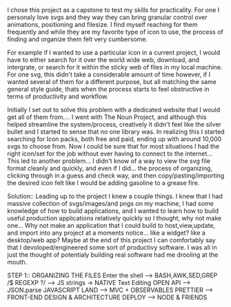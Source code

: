 I chose this project as a capstone to test my skills for practicality. For one I personaly love svgs and they way they
can bring granular control over animations, positioning and filesize. I find myself reaching for them frequently and while they are my favorite type of icon to use, the process of finding and organize them felt very cumbersome.

For example if I wanted to use a particular icon in a current project, I would have to either search for it over the world wide web, download, and intergrate, or search for it within the sticky web of files in my local machine. For one svg, this didn't take a considerable amount of time however, if I wanted several of them for a different purpose, but all matching the same general style guide, thats when the process starts to feel obstructive in terms of productivity and workflow.

Initially I set out to solve this problem with a dedicated website that I would get all of them from.... I went with The Noun Project, and although this helped streamline the system/process, creatively it didn't feel like the silver bullet and I started to sense that no one library was. In realizing this I started searching for Icon packs, both free and paid, ending up with around 10,000 svgs to choose from. Now I could be sure that for most situations I had the right icon/set for the job without ever having to connect to the internet... This led to another problem... I didn't know of a way to view the svg file format cleanly and quickly, and even if I did... the process of organizing, clicking through in a guess and check way, and then copy/pasting/importing the desired icon felt like I would be adding gasoline to a grease fire. 

Solution:: Leading up to the project I knew a couple things. I knew that I had massive collection of svgs/images/and pngs on my machine, I had some knowledge of how to build applications, and I wanted to learn how to build useful production applications relatively quickly so I thought, why not make one... Why not make an application that I could build to host,view,update, and import into any project at a moments notice... like a widget? like a desktop/web app? Maybe at the end of this project I can comfortably say that I devoloped/engineered some sort of productivy software. I was all in just the thought of potentialy building real software had me drooling at the mouth.

STEP 1:: ORGANIZING THE FILES
Enter the shell --> BASH,AWK,SED,GREP
/$ REGEXP ?/ --> JS strings -> NATIVE Text Editing
OPEN API --> JSON.parse
JAVASCRIPT LAND --> MVC + OBSERVABLES
PRETTIER --> FRONT-END DESIGN & ARCHITECTURE
DEPLOY --> NODE & FRIENDS